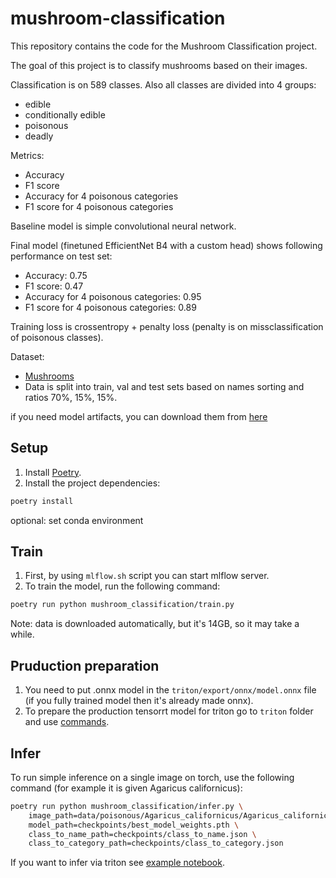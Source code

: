 # mushroom-classification

This repository contains the code for the Mushroom Classification project.

The goal of this project is to classify mushrooms based on their images.

Classification is on 589 classes. Also all classes are divided into 4 groups:

- edible
- conditionally edible
- poisonous
- deadly

Metrics:

- Accuracy
- F1 score
- Accuracy for 4 poisonous categories
- F1 score for 4 poisonous categories

Baseline model is simple convolutional neural network.

Final model (finetuned EfficientNet B4 with a custom head) shows following
performance on test set:

- Accuracy: 0.75
- F1 score: 0.47
- Accuracy for 4 poisonous categories: 0.95
- F1 score for 4 poisonous categories: 0.89

Training loss is crossentropy + penalty loss (penalty is on missclassification
of poisonous classes).

Dataset:

- [Mushrooms](https://www.kaggle.com/datasets/zedsden/mushroom-classification-dataset)
- Data is split into train, val and test sets based on names sorting and ratios
  70%, 15%, 15%.

if you need model artifacts, you can download them from [here](https://disk.yandex.ru/d/sggUnx6xDcYQSA)

## Setup

1. Install
   [Poetry](https://python-poetry.org/docs/#installing-with-the-official-installer).
2. Install the project dependencies:

```bash
poetry install
```

optional: set conda environment

## Train

1. First, by using `mlflow.sh` script you can start mlflow server.
2. To train the model, run the following command:

```bash
poetry run python mushroom_classification/train.py
```

Note: data is downloaded automatically, but it's 14GB, so it may take a while.

## Pruduction preparation

1. You need to put .onnx model in the `triton/export/onnx/model.onnx` file (if
   you fully trained model then it's already made onnx).
2. To prepare the production tensorrt model for triton go to `triton` folder and
   use [commands](triton/export_to_trt.md).

## Infer

To run simple inference on a single image on torch, use the following command
(for example it is given Agaricus californicus):

```bash
poetry run python mushroom_classification/infer.py \
    image_path=data/poisonous/Agaricus_californicus/Agaricus_californicus0.png \
    model_path=checkpoints/best_model_weights.pth \
    class_to_name_path=checkpoints/class_to_name.json \
    class_to_category_path=checkpoints/class_to_category.json
```

If you want to infer via triton see [example notebook](triton/test.ipynb).
